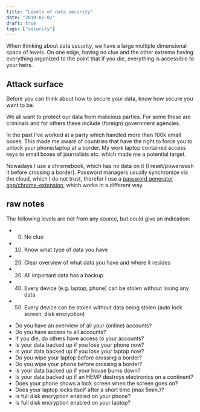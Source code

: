 ```yaml
---
title: "Levels of data security"
date: "2019-02-02"
draft: true
tags: ["security"]
---
```


When thinking about data security,
we have a large multiple dimensional space of levels.
On one edge, having no clue and the other extreme having
everything organized to the point that if you die,
everything is accessible to your heirs.

## Attack surface

Before you can think about how to secure your data,
know how secure you want to be.

We all want to protect our data from malicious parties.
For some these are criminals and for others these include
(foreign) government agencies.

In the past I've worked at a party which handled more than
100k email boxes.
This made me aware of countries that have the right
to force you to unlock your phone/laptop at a border.
My work laptop contained access keys to email boxes of journalists etc.
which made me a potential target.

Nowadays I use a chromebook,
which has no data on it
(I reset/powerwash it before crossing a border).
Password managers usually synchronize via the cloud,
which I do not trust,
therefor I use a
[password generator app/chrome-extension](https://lent.ink/projects/pwd/),
which works in a different way.

## raw notes

The following levels are not from any source,
but could give an indication:

+ 00. No clue
+ 10. Know what type of data you have
+ 20. Clear overview of what data you have and where it resides
+ 30. All important data has a backup
+ 40. Every device (e.g. laptop, phone) can be stolen without losing any data
+ 50. Every device can be stolen without data being stolen (auto lock screen, disk encryption)

- Do you have an overview of all your (online) accounts?
- Do you have access to all accounts?
- If you die, do others have access to your accounts?
- Is your data backed up if you lose your phone now?
- Is your data backed up if you lose your laptop now?
- Do you wipe your laptop before crossing a border?
- Do you wipe your phone before crossing a border?
- Is your data backed up if your house burns down?
- Is your data backed up if an HEMP destroys electronics on a continent?
- Does your phone shows a lock screen when the screen goes on?
- Does your laptop locks itself after a short time (max 5min.)?
- Is full disk encryption enabled on your phone?
- Is full disk encryption enabled on your laptop?

